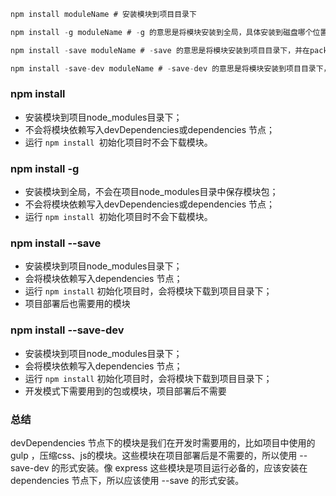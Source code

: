 ```javascript
npm install moduleName # 安装模块到项目目录下

npm install -g moduleName # -g 的意思是将模块安装到全局，具体安装到磁盘哪个位置，要看 npm config prefix 的位置。

npm install -save moduleName # -save 的意思是将模块安装到项目目录下，并在package文件的dependencies节点写入依赖。

npm install -save-dev moduleName # -save-dev 的意思是将模块安装到项目目录下，并在package文件的devDependencies节点写入依赖。
```



### npm install 

+ 安装模块到项目node_modules目录下；   
+ 不会将模块依赖写入devDependencies或dependencies 节点；   
+ 运行 `npm install `初始化项目时不会下载模块。   

### npm install -g

+ 安装模块到全局，不会在项目node_modules目录中保存模块包；   
+ 不会将模块依赖写入devDependencies或dependencies 节点；     
+ 运行 `npm install `初始化项目时不会下载模块。   

### npm install --save

+ 安装模块到项目node_modules目录下；   
+ 会将模块依赖写入dependencies 节点；         
+ 运行 `npm install` 初始化项目时，会将模块下载到项目目录下；   
+ 项目部署后也需要用的模块

### npm install --save-dev

+ 安装模块到项目node_modules目录下；   
+ 会将模块依赖写入dependencies 节点；         
+ 运行 `npm install` 初始化项目时，会将模块下载到项目目录下；   
+ 开发模式下需要用到的包或模块，项目部署后不需要

### 总结

devDependencies 节点下的模块是我们在开发时需要用的，比如项目中使用的 gulp ，压缩css、js的模块。这些模块在项目部署后是不需要的，所以使用 --save-dev 的形式安装。像 express 这些模块是项目运行必备的，应该安装在 dependencies 节点下，所以应该使用 --save 的形式安装。